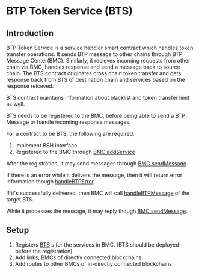 # BTP Token Service (BTS)

## Introduction

BTP Token Service is a service handler smart contract which handles token transfer operations. It sends BTP message to other chains through BTP Message Center(BMC). Similarly, it recieves incoming requests from other chain via BMC, handles response and send a message back to source chain. The BTS contract originates cross chain token transfer and gets response back from BTS of destination chain and services based on the response reiceved.

BTS contract maintains information about blacklist and token transfer limit as well.

BTS needs to be registered to the BMC, before being able to send a BTP Message or handle incoming response messages.

For a contract to be BTS, the following are required:

1. Implement BSH interface.
2. Registered to the BMC through [BMC.addService](bmc.md#addservice)

After the registration, it may send messages through
[BMC.sendMessage](bmc.md#sendmessage).

If there is an error while it delivers the message, then it will
return error information though [handleBTPError](#handlebtperror).

If it's successfully delivered, then BMC will call
[handleBTPMessage](#handlebtpmessage) of the target BTS.

While it processes the message, it may reply though
[BMC.sendMessage](bmc.md#sendmessage).

## Setup

1. Registers [BTS](bts.md) s for the services in BMC.
   (BTS should be deployed before the registration)
2. Add links, BMCs of directly connected blockchains
3. Add routes to other BMCs of in-directly connected blockchains
